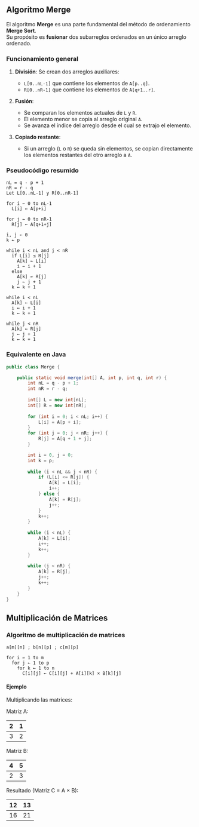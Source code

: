 ## Algoritmo Merge

El algoritmo **Merge** es una parte fundamental del método de ordenamiento **Merge Sort**.  
Su propósito es **fusionar** dos subarreglos ordenados en un único arreglo ordenado.

### Funcionamiento general

1. **División**: Se crean dos arreglos auxiliares:
    - `L[0..nL-1]` que contiene los elementos de `A[p..q]`.
    - `R[0..nR-1]` que contiene los elementos de `A[q+1..r]`.

2. **Fusión**:
    - Se comparan los elementos actuales de `L` y `R`.
    - El elemento menor se copia al arreglo original `A`.
    - Se avanza el índice del arreglo desde el cual se extrajo el elemento.

3. **Copiado restante**:
    - Si un arreglo (`L` o `R`) se queda sin elementos, se copian directamente los elementos restantes del otro arreglo a `A`.

### Pseudocódigo resumido

```pseudo
nL = q - p + 1
nR = r - q
Let L[0..nL-1] y R[0..nR-1]

for i ← 0 to nL-1
  L[i] ← A[p+i]

for j ← 0 to nR-1
  R[j] ← A[q+1+j]

i, j ← 0
k ← p

while i < nL and j < nR
  if L[i] ≤ R[j]
    A[k] ← L[i]
    i ← i + 1
  else
    A[k] ← R[j]
    j ← j + 1
  k ← k + 1

while i < nL
  A[k] ← L[i]
  i ← i + 1
  k ← k + 1

while j < nR
  A[k] ← R[j]
  j ← j + 1
  k ← k + 1

```

### Equivalente en Java

```java
public class Merge {

    public static void merge(int[] A, int p, int q, int r) {
        int nL = q - p + 1;
        int nR = r - q;
        
        int[] L = new int[nL];
        int[] R = new int[nR];
        
        for (int i = 0; i < nL; i++) {
            L[i] = A[p + i];
        }
        for (int j = 0; j < nR; j++) {
            R[j] = A[q + 1 + j];
        }

        int i = 0, j = 0;
        int k = p;
        
        while (i < nL && j < nR) {
            if (L[i] <= R[j]) {
                A[k] = L[i];
                i++;
            } else {
                A[k] = R[j];
                j++;
            }
            k++;
        }
        
        while (i < nL) {
            A[k] = L[i];
            i++;
            k++;
        }
        
        while (j < nR) {
            A[k] = R[j];
            j++;
            k++;
        }
    }
}

```
## Multiplicación de Matrices

### Algoritmo de multiplicación de matrices


```pseudo
a[m][n] ; b[n][p] ; c[m][p]

for i ← 1 to m
  for j ← 1 to p
    for k ← 1 to n
      C[i][j] ← C[i][j] + A[i][k] × B[k][j]
```

#### Ejemplo

Multiplicando las matrices:

Matriz A:

| 2 | 1 |
|---|---|
| 3 | 2 |

Matriz B:

| 4 | 5 |
|---|---|
| 2 | 3 |

Resultado (Matriz C = A × B):

| 12 | 13 |
|----|----|
| 16 | 21 |

